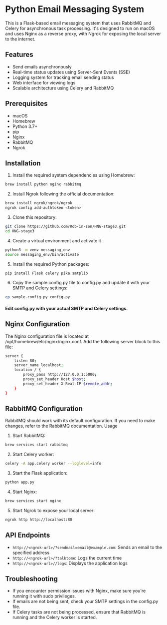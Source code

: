 # Python Email Messaging System

This is a Flask-based email messaging system that uses RabbitMQ and Celery for asynchronous task processing. It's designed to run on macOS and uses Nginx as a reverse proxy, with Ngrok for exposing the local server to the internet.

## Features

- Send emails asynchronously
- Real-time status updates using Server-Sent Events (SSE)
- Logging system for tracking email sending status
- Web interface for viewing logs
- Scalable architecture using Celery and RabbitMQ

## Prerequisites

- macOS
- Homebrew
- Python 3.7+
- pip
- Nginx
- RabbitMQ
- Ngrok

## Installation

1. Install the required system dependencies using Homebrew:

```bash
brew install python nginx rabbitmq
```
2. Install Ngrok following the official documentation:
```bash
brew install ngrok/ngrok/ngrok
ngrok config add-authtoken <token>
```
3. Clone this repository:
```bash
git clone https://github.com/Rob-in-son/HNG-stage3.git
cd HNG-stage3
```
4. Create a virtual environment and activate it 
```bash
python3 -m venv messaging_env
source messaging_env/bin/activate
```
5. Install the required Python packages:
```bash
pip install Flask celery pika smtplib
```
6. Copy the sample.config.py file to config.py and update it with your SMTP and Celery settings:
```bash
cp sample.config.py config.py
```
#### Edit config.py with your actual SMTP and Celery settings.
## Nginx Configuration
The Nginx configuration file is located at /opt/homebrew/etc/nginx/nginx.conf. Add the following server block to this file:

```bash 
server {
    listen 80;
    server_name localhost;
    location / {
        proxy_pass http://127.0.0.1:5000;
        proxy_set_header Host $host;
        proxy_set_header X-Real-IP $remote_addr;
    }
}
```

## RabbitMQ Configuration
RabbitMQ should work with its default configuration. If you need to make changes, refer to the RabbitMQ documentation.
Usage

1. Start RabbitMQ:
```bash
brew services start rabbitmq
```
2. Start Celery worker:
```bash
celery -A app.celery worker --loglevel=info
```
3. Start the Flask application:
```bash
python app.py
``` 
4. Start Nginx:
```bash 
brew services start nginx
```
5. Start Ngrok to expose your local server:
```bash
ngrok http http://localhost:80
```
## API Endpoints

- `http://<ngrok-url>/?sendmail=email@example.com`: Sends an email to the specified address
- `http://<ngrok-url>/?talktome`: Logs the current time
- `http://<ngrok-url>//logs`: Displays the application logs

## Troubleshooting

- If you encounter permission issues with Nginx, make sure you're running it with sudo privileges.
- If emails are not being sent, check your SMTP settings in the config.py file.
- If Celery tasks are not being processed, ensure that RabbitMQ is running and the Celery worker is started.